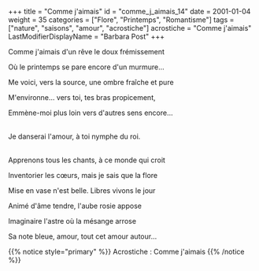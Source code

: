 +++
title = "Comme j'aimais"
id = "comme_j_aimais_14"
date = 2001-01-04
weight = 35
categories = ["Flore", "Printemps", "Romantisme"]
tags = ["nature", "saisons", "amour", "acrostiche"]
acrostiche = "Comme j'aimais"
LastModifierDisplayName = "Barbara Post"
+++

Comme j'aimais d'un rêve le doux frémissement

Où le printemps se pare encore d'un murmure...

Me voici, vers la source, une ombre fraîche et pure

M'environne... vers toi, tes bras propicement,

Emmène-moi plus loin vers d'autres sens encore...

 \
Je danserai l'amour, à toi nymphe du roi.

 \
Apprenons tous les chants, à ce monde qui croit

Inventorier les cœurs, mais je sais que la flore

Mise en vase n'est belle. Libres vivons le jour

Animé d'âme tendre, l'aube rosie appose

Imaginaire l'astre où la mésange arrose

Sa note bleue, amour, tout cet amour autour...

{{% notice style="primary" %}}
Acrostiche : Comme j'aimais
{{% /notice %}}
